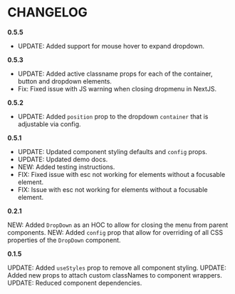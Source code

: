 # CHANGELOG

**0.5.5**

- UPDATE: Added support for mouse hover to expand dropdown.

**0.5.3**

- UPDATE: Added active classname props for each of the container, button and dropdown elements.
- Fix: Fixed issue with JS warning when closing dropmenu in NextJS.

**0.5.2**

- UPDATE: Added `position` prop to the dropdown `container` that is adjustable via config.

**0.5.1**

- UPDATE: Updated component styling defaults and `config` props.
- UPDATE: Updated demo docs.
- NEW: Added testing instructions.
- FIX: Fixed issue with esc not working for elements without a focusable element.
- FIX: Issue with esc not working for elements without a focusable element.

**0.2.1**

NEW: Added `DropDown` as an HOC to allow for closing the menu from parent components.
NEW: Added `config` prop that allow for overriding of all CSS properties of the `DropDown` component.

**0.1.5**

UPDATE: Added `useStyles` prop to remove all component styling.
UPDATE: Added new props to attach custom classNames to component wrappers.
UPDATE: Reduced component dependencies.
